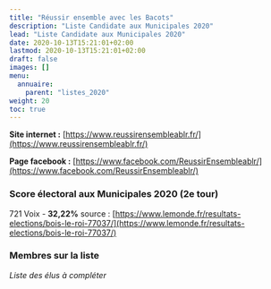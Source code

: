 ```yaml
---
title: "Réussir ensemble avec les Bacots"
description: "Liste Candidate aux Municipales 2020"
lead: "Liste Candidate aux Municipales 2020"
date: 2020-10-13T15:21:01+02:00
lastmod: 2020-10-13T15:21:01+02:00
draft: false
images: []
menu:
  annuaire:
    parent: "listes_2020"
weight: 20
toc: true
---
```


**Site internet :** [https://www.reussirensembleablr.fr/](https://www.reussirensembleablr.fr/) 

**Page facebook :** [https://www.facebook.com/ReussirEnsembleablr/](https://www.facebook.com/ReussirEnsembleablr/)

### Score électoral aux Municipales 2020 (2e tour)
721 Voix - **32,22%**
source : [https://www.lemonde.fr/resultats-elections/bois-le-roi-77037/](https://www.lemonde.fr/resultats-elections/bois-le-roi-77037/)


### Membres sur la liste
*Liste des élus à compléter*

